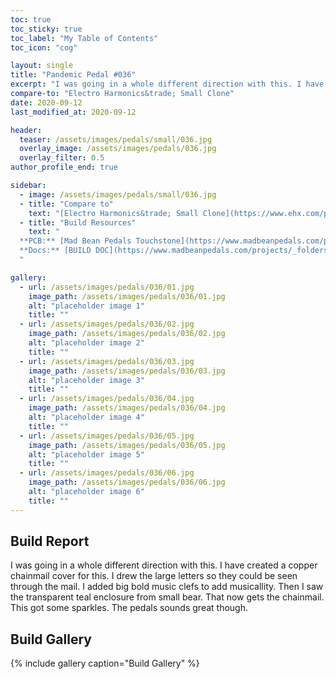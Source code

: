 ```yaml
---
toc: true
toc_sticky: true
toc_label: "My Table of Contents"
toc_icon: "cog"

layout: single
title: "Pandemic Pedal #036"
excerpt: "I was going in a whole different direction with this. I have created a copper chainmail cover for this. I drew the large letters so they could be seen through the mail. I added big bold music clefs to add musicallity. Then I saw the transparent teal enclosure from small bear. That now gets the chainmail. This got some sparkles. The pedals sounds great though."
compare-to: "Electro Harmonics&trade; Small Clone"
date: 2020-09-12
last_modified_at: 2020-09-12

header:
  teaser: /assets/images/pedals/small/036.jpg
  overlay_image: /assets/images/pedals/036.jpg
  overlay_filter: 0.5
author_profile_end: true

sidebar:
  - image: /assets/images/pedals/small/036.jpg
  - title: "Compare to"
    text: "[Electro Harmonics&trade; Small Clone](https://www.ehx.com/products/small-clone/)"
  - title: "Build Resources"
    text: "
  **PCB:** [Mad Bean Pedals Touchstone](https://www.madbeanpedals.com/projects/index.html)<br>
  **Docs:** [BUILD DOC](https://www.madbeanpedals.com/projects/_folders/FilterMod/docs/Touchstone.zip)
  "

gallery:
  - url: /assets/images/pedals/036/01.jpg
    image_path: /assets/images/pedals/036/01.jpg
    alt: "placeholder image 1"
    title: ""
  - url: /assets/images/pedals/036/02.jpg
    image_path: /assets/images/pedals/036/02.jpg
    alt: "placeholder image 2"
    title: ""
  - url: /assets/images/pedals/036/03.jpg
    image_path: /assets/images/pedals/036/03.jpg
    alt: "placeholder image 3"
    title: ""
  - url: /assets/images/pedals/036/04.jpg
    image_path: /assets/images/pedals/036/04.jpg
    alt: "placeholder image 4"
    title: ""
  - url: /assets/images/pedals/036/05.jpg
    image_path: /assets/images/pedals/036/05.jpg
    alt: "placeholder image 5"
    title: ""
  - url: /assets/images/pedals/036/06.jpg
    image_path: /assets/images/pedals/036/06.jpg
    alt: "placeholder image 6"
    title: ""
---
```


## Build Report ##

I was going in a whole different direction with this. I have created a copper chainmail cover for this. I drew the large letters so they could be seen through the mail. I added big bold music clefs to add musicallity. Then I saw the transparent teal enclosure from small bear. That now gets the chainmail. This got some sparkles. The pedals sounds great though.

## Build Gallery ##

{% include gallery caption="Build Gallery" %}